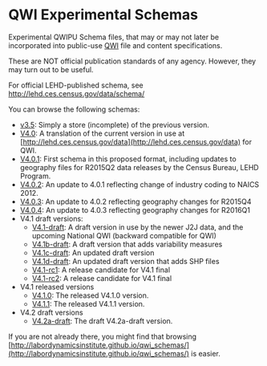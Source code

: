 # QWI Experimental Schemas
Experimental QWIPU Schema files, that may or may not later be incorporated into public-use [QWI](http://lehd.ces.census.gov/data) file and content specifications.

These are NOT official publication standards of any agency. However, they may turn out to be useful.

For official LEHD-published schema, see http://lehd.ces.census.gov/data/schema/

You can browse the following schemas:

* [v3.5](formats/v3.5): Simply a store (incomplete) of the previous version.
* [V4.0](formats/V4.0/lehd_public_use_schema.html): A translation of the current version in use at [http://lehd.ces.census.gov/data](http://lehd.ces.census.gov/data) for QWI.
* [V4.0.1](formats/V4.0.1/lehd_public_use_schema.html): First schema in this proposed format, including updates to geography files for R2015Q2 data releases by the Census Bureau, LEHD Program.
* [V4.0.2](formats/V4.0.2/lehd_public_use_schema.html): An update to 4.0.1 reflecting change of industry coding to NAICS 2012.
* [V4.0.3](formats/V4.0.3/lehd_public_use_schema.html): An update to 4.0.2 reflecting geography changes for R2015Q4
* [V4.0.4](formats/V4.0.4/lehd_public_use_schema.html): An update to 4.0.3 reflecting geography changes for R2016Q1
* V4.1 draft versions:
  * [V4.1-draft](formats/V4.1-draft/lehd_public_use_schema.html): A draft version in use by the newer J2J data, and the upcoming National QWI (backward compatible for QWI)
  * [V4.1b-draft](formats/V4.1b-draft/lehd_public_use_schema.html): A draft version that adds variability measures
  * [V4.1c-draft](formats/V4.1c-draft/lehd_public_use_schema.html): An updated draft version
  * [V4.1d-draft](formats/V4.1d-draft/lehd_public_use_schema.html): An updated draft version that adds SHP files
  * [V4.1-rc1](formats/V4.1-rc1/lehd_public_use_schema.html): A release candidate for V4.1 final
  * [V4.1-rc2](formats/V4.1-rc2/lehd_public_use_schema.html): A release candidate for V4.1 final
* V4.1 released versions
  * [V4.1.0](formats/V4.1.0/lehd_public_use_schema.html): The released V4.1.0 version.
  * [V4.1.1](formats/V4.1.1/lehd_public_use_schema.html): The released V4.1.1 version.
* V4.2 draft versions
  * [V4.2a-draft](formats/V4.2a-draft/lehd_public_use_schema.html): The draft V4.2a-draft version. 


If you are not already there, you might find that browsing [http://labordynamicsinstitute.github.io/qwi_schemas/](http://labordynamicsinstitute.github.io/qwi_schemas/) is easier.
